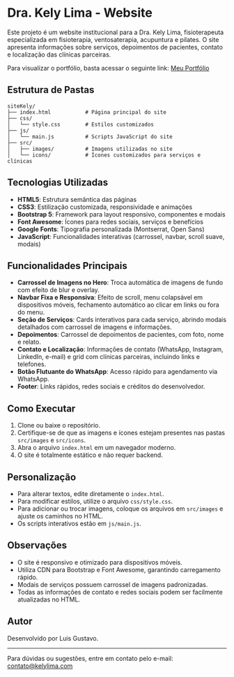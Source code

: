 # Dra. Kely Lima - Website

Este projeto é um website institucional para a Dra. Kely Lima, fisioterapeuta especializada em fisioterapia, ventosaterapia, acupuntura e pilates. O site apresenta informações sobre serviços, depoimentos de pacientes, contato e localização das clínicas parceiras.

Para visualizar o portfólio, basta acessar o seguinte link: [Meu Portfólio](https://lggustavodev.github.io/luisgustavodev/)


## Estrutura de Pastas

```
siteKely/
├── index.html           # Página principal do site
├── css/
│   └── style.css        # Estilos customizados
├── js/
│   └── main.js          # Scripts JavaScript do site
├── src/
│   ├── images/          # Imagens utilizadas no site
│   └── icons/           # Ícones customizados para serviços e clínicas
```

## Tecnologias Utilizadas

- **HTML5**: Estrutura semântica das páginas
- **CSS3**: Estilização customizada, responsividade e animações
- **Bootstrap 5**: Framework para layout responsivo, componentes e modais
- **Font Awesome**: Ícones para redes sociais, serviços e benefícios
- **Google Fonts**: Tipografia personalizada (Montserrat, Open Sans)
- **JavaScript**: Funcionalidades interativas (carrossel, navbar, scroll suave, modais)

## Funcionalidades Principais

- **Carrossel de Imagens no Hero**: Troca automática de imagens de fundo com efeito de blur e overlay.
- **Navbar Fixa e Responsiva**: Efeito de scroll, menu colapsável em dispositivos móveis, fechamento automático ao clicar em links ou fora do menu.
- **Seção de Serviços**: Cards interativos para cada serviço, abrindo modais detalhados com carrossel de imagens e informações.
- **Depoimentos**: Carrossel de depoimentos de pacientes, com foto, nome e relato.
- **Contato e Localização**: Informações de contato (WhatsApp, Instagram, LinkedIn, e-mail) e grid com clínicas parceiras, incluindo links e telefones.
- **Botão Flutuante do WhatsApp**: Acesso rápido para agendamento via WhatsApp.
- **Footer**: Links rápidos, redes sociais e créditos do desenvolvedor.

## Como Executar

1. Clone ou baixe o repositório.
2. Certifique-se de que as imagens e ícones estejam presentes nas pastas `src/images` e `src/icons`.
3. Abra o arquivo `index.html` em um navegador moderno.
4. O site é totalmente estático e não requer backend.

## Personalização

- Para alterar textos, edite diretamente o `index.html`.
- Para modificar estilos, utilize o arquivo `css/style.css`.
- Para adicionar ou trocar imagens, coloque os arquivos em `src/images` e ajuste os caminhos no HTML.
- Os scripts interativos estão em `js/main.js`.

## Observações

- O site é responsivo e otimizado para dispositivos móveis.
- Utiliza CDN para Bootstrap e Font Awesome, garantindo carregamento rápido.
- Modais de serviços possuem carrossel de imagens padronizadas.
- Todas as informações de contato e redes sociais podem ser facilmente atualizadas no HTML.

## Autor

Desenvolvido por Luis Gustavo.

---

Para dúvidas ou sugestões, entre em contato pelo e-mail: contato@kelylima.com
